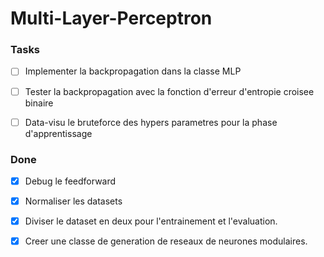 <h1> Multi-Layer-Perceptron </h1>

<h3> Tasks </h3>

- [ ] Implementer la backpropagation dans la classe MLP

- [ ] Tester la backpropagation avec la fonction d'erreur d'entropie croisee binaire

- [ ] Data-visu le bruteforce des hypers parametres pour la phase d'apprentissage

<h3>Done</h3>

- [x] Debug le feedforward

- [x] Normaliser les datasets

- [x] Diviser le dataset en deux pour l'entrainement et l'evaluation.

- [x] Creer une classe de generation de reseaux de neurones modulaires.
